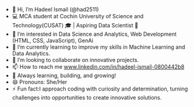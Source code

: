 - 👋 Hi, I’m Hadeel Ismail (@had2511)
- 💻 MCA student at Cochin University of Science and Technology(CUSAT) 🎓 | Aspiring Data Scientist 🌟
- 👀 I’m interested in Data Science and Analytics, Web Development (HTML, CSS, JavaScript), GenAi
- 🌱 I’m currently learning to improve my skills in Machine Learning and Data Analytics.
- 💞️ I’m looking to collaborate on innovative projects.
- 📫 How to reach me www.linkedin.com/in/hadeel-ismail-0800442b8
- 🌱 Always learning, building, and growing!
- 😄 Pronouns: She/Her
- ⚡ Fun fact:I approach coding with curiosity and determination, turning challenges into opportunities to create innovative solutions.

<!---
had2511/had2511 is a ✨ special ✨ repository because its `README.md` (this file) appears on your GitHub profile.
You can click the Preview link to take a look at your changes.
--->
